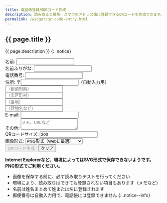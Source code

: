 ```yaml
---
title: 電話帳登録用QRコード作成
description: 読み取ると携帯・スマホのアドレス帳に登録できるQRコードを作成できます。
permalink: /widget/qr-code-entry.html
---
```

## {{ page.title }}

{{ page.description }}
{: .notice}

<form id="qr-code-entry" class="form-mimic">
<div id="section-name">
    <label for="NAME1">名前:</label>
	<input type="text" id="name" value="" placeholder="" />
</div>
<div id="section-kana">
	<label for="NAME2">名前ふりがな:</label>
	<input type="text" id="kana" value="" placeholder="" />
</div>
<div id="section-tel">
	<label for="TEL1">電話番号:</label>
	<input type="text" id="tel" value="" placeholder="" />
</div>
<!--div id="h-adr"-->
<div id="section-zip">
    <span class="p-country-name" style="display:none;">Japan</span>
	住所:
  〒<input type="text" id="zipcode" name="zipcode" class="p-postal-code" maxlength="8" onKeyUp="AjaxZip3.zip2addr(this,'','pref','city','street');" />（自動入力用）<br>
</div>
<div id="section-adr1">
  <input type="text" id="pref" name="pref" class="p-region" placeholder="（都道府県）" />
</div>
<div id="section-adr2">
    <input type="text" id="city" name="city" class="p-locality" placeholder="（市区町村）" />
</div>
<div id="section-adr3">
  <input type="text" id="street" name="street" class="p-street-address" placeholder="（番地）" />
</div>
<div id="section-adr4">
  <input type="text" id="extend-add" class="p-extended-address" placeholder="（建物名など）" />
</div>
<!--/div-->
<div id="section-mail">
	<label for="MAIL1">E-mail:</label>
	<input type="text" id="mail" value="" placeholder="" />
</div>
<div id="section-memo">
	<label for="note">その他:</label>
	<textarea type="textarea" id="note" value="" placeholder="メモ、URLなど"></textarea>
</div>
<div id="section-qrsize">
	<label for="qrsize">QRコードサイズ:</label>
	<input type="text" id="qrsize" value="200" />
</div>
<div id="section-qrformat">
	<label for="qrformat">画像形式:</label>
	<select id="qrformat" name="qrformat">
	<option value="png">PNG形式（Webに最適）</option>
	<option value="svg">SVG形式（印刷物に最適）</option>
	</select>
</div>
<div id="g-recaptcha"></div>
<div id="section-button">
	<input id="create_qr_entry" type="button" value="QRコード生成" class="recaptcha generate btn btn--primary" disabled />
    <input id="reset_qr_entry" type="reset" value="クリア" class="btn" />
</div>
<div id="qr_add"></div>
</form>

**Internet Explorerなど、環境によってはSVG形式で保存できないようです。PNG形式でご利用ください。**
+ 画像を保存する前に、必ず読み取りテストを行ってください
+ 環境により、読み取りはできても登録されない項目もあります（メモなど）
+ 名前は姓名まとめて姓または名に登録されます
+ 郵便番号は自動入力用で、電話帳には登録できません
{: .notice--info}